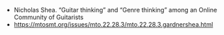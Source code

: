 - Nicholas Shea. “Guitar thinking” and “Genre thinking” among an Online Community of Guitarists
- https://mtosmt.org/issues/mto.22.28.3/mto.22.28.3.gardnershea.html
